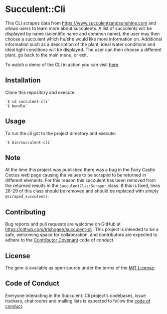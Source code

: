 # Succulent::Cli

This CLI scrapes data from https://www.succulentsandsunshine.com and allows users to learn more about succulents. A list of succulents will be displayed by name (scientific name and common name), the user may then choose a succulent which he/she would like more information on. Additional information such as a description of the plant, ideal water conditions and ideal light conditions will be displayed. The user can then choose a different plant, go back to the main menu, or exit.

To watch a demo of the CLI in action you can visit [here](https://www.youtube.com/watch?v=xzdQmlTeiRw).

## Installation

Clone this repository and execute:

    `$ cd succulent-cli`
    `$ bundle`

## Usage

To run the cli got to the project directory and execute:

    `$ bin/succulent-cli`

## Note

At the time this project was published there was a bug in the Fairy Castle Cactus web page causing the values to be scraped to be returned in different elements. For this reason this succulent has been removed from the returned results in the `SucculentCli::Scraper` class. If this is fixed, lines 26-29 of this class should be removed and should be replaced with simply `@scraped_succulents`.

## Contributing

Bug reports and pull requests are welcome on GitHub at https://github.com/trishogen/succulent-cli. This project is intended to be a safe, welcoming space for collaboration, and contributors are expected to adhere to the [Contributor Covenant](http://contributor-covenant.org) code of conduct.

## License

The gem is available as open source under the terms of the [MIT License](https://opensource.org/licenses/MIT).

## Code of Conduct

Everyone interacting in the Succulent::Cli project’s codebases, issue trackers, chat rooms and mailing lists is expected to follow the [code of conduct](https://github.com/trishogen/succulent-cli/blob/master/CODE_OF_CONDUCT.md).
